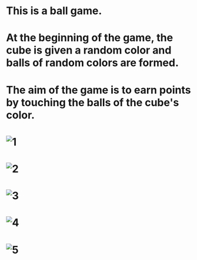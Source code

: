 # This is a ball game.
# At the beginning of the game, the cube is given a random color and balls of random colors are formed.
# The aim of the game is to earn points by touching the balls of the cube's color.
# ![1](https://github.com/NormSYT1/Colored-Balls/assets/110778114/9a8861d2-3ba9-408a-a892-eadc51e1f381)
# ![2](https://github.com/NormSYT1/Colored-Balls/assets/110778114/ff0b7968-fe11-4def-ae8a-4c2eda17fcde)
# ![3](https://github.com/NormSYT1/Colored-Balls/assets/110778114/7a0f6e29-fba5-4d9a-b2ff-7c6f81a704fc)
# ![4](https://github.com/NormSYT1/Colored-Balls/assets/110778114/fb3439e4-fee7-417b-ab40-95fae71be660)
# ![5](https://github.com/NormSYT1/Colored-Balls/assets/110778114/49b0ad4e-8f8a-4a90-9f1c-e93f7d27ae3f)
